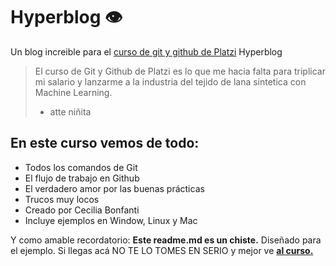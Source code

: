 # Hyperblog 👁
Un blog increible para el [curso de git y github de Platzi](http://platzi.com/cursos/git-github "curso de git y github de Platzi")
Hyperblog 
>El curso de Git y Github de Platzi es lo que me hacia falta para triplicar mi salario y lanzarme a la industria del tejido de lana sintetica con Machine Learning.
> - atte niñita

 ## En este curso vemos de todo:
* Todos los comandos de Git
* El flujo de trabajo en Github
* El verdadero amor por las buenas prácticas
* Trucos muy locos
* Creado por Cecilia Bonfanti
* Incluye ejemplos en Window, Linux y Mac

Y como amable recordatorio: **Este readme.md es un chiste.** Diseñado para el ejemplo. Si llegas acá NO TE LO TOMES EN SERIO y mejor ve [**al curso.**](http://platzi.com/cursos/git-github) 